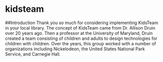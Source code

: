 # kidsteam
##Introduction
Thank you so much for considering implementing KidsTeam in your local library. The concept of KidsTeam came from Dr. Allison Druin over 20 years ago. Then a professor at the University of Maryland, Druin created a team consisting of children and adults to design technologies for children with children. Over the years, this group worked with a number of organizations including Nickelodeon, the United States National Park Service, and Carnegie Hall.
